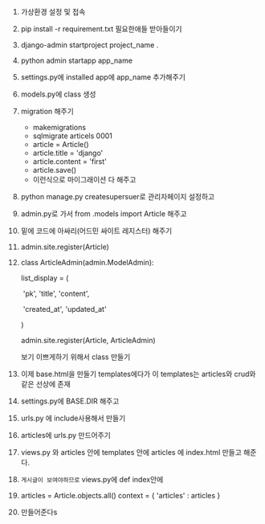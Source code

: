 1. 가상환경 설정 및 접속

2. pip install -r requirement.txt 필요한애들 받아들이기

3. django-admin startproject project_name .

4. python admin startapp app_name

5. settings.py에 installed app에 app_name 추가해주기

6. models.py에 class 생성

7. migration 해주기

   - makemigrations
   - sqlmigrate articels 0001
   - article = Article()
   - article.title = 'django'
   - article.content = 'first'
   - article.save()
   - 이런식으로 마이그래이션 다 해주고

8. python manage.py createsupersuer로 관리자페이지 설정하고

9. admin.py로 가서 from .models import Article 해주고

10. 밑에 코드에 아싸리(어드민 싸이트 레지스터) 해주기

11. admin.site.register(Article)

12. class ArticleAdmin(admin.ModelAdmin):

      list_display = (

    ​    'pk', 'title', 'content',

    ​    'created_at', 'updated_at'

      )

    

    admin.site.register(Article, ArticleAdmin)

    보기 이쁘게하기 위해서 class 만들기

13. 이제 base.html을 만들기 templates에다가 이 templates는 articles와 crud와 같은 선상에 존재
14. settings.py에 BASE.DIR 해주고
15. urls.py 에 include사용해서 만들기
16. articles에 urls.py 만드어주기
17. views.py 와 articles 안에 templates 안에 articles 에 index.html 만들고 해준다.
18. `게시글이 보여야하므로` views.py에 def index안에
19. articles = Article.objects.all()
    context = {
        'articles' : articles
    }
20. 만들어준다s
